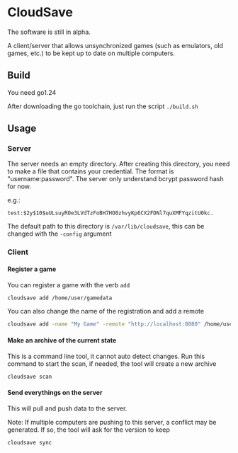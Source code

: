 # CloudSave

The software is still in alpha.

A client/server that allows unsynchronized games (such as emulators, old games, etc.) to be kept up to date on multiple computers.

## Build

You need go1.24

After downloading the go toolchain, just run the script `./build.sh`

## Usage

### Server

The server needs an empty directory. After creating this directory, you need to make a file that contains your credential. The format is "username:password". The server only understand bcrypt password hash for now.

e.g.:
```
test:$2y$10$uULsuyROe3LVdTzFoBH7HO0zhvyKp6CX2FDNl7quXMFYqzitU0kc.
```

The default path to this directory is `/var/lib/cloudsave`, this can be changed with the `-config` argument

### Client

#### Register a game

You can register a game with the verb `add`
```bash
cloudsave add /home/user/gamedata
```

You can also change the name of the registration and add a remote
```bash
cloudsave add -name "My Game" -remote "http://localhost:8080" /home/user/gamedata
```

#### Make an archive of the current state

This is a command line tool, it cannot auto detect changes.
Run this command to start the scan, if needed, the tool will create a new archive

```bash
cloudsave scan
```
#### Send everythings on the server

This will pull and push data to the server.

Note: If multiple computers are pushing to this server, a conflict may be generated. If so, the tool will ask for the version to keep

```bash
cloudsave sync
```
